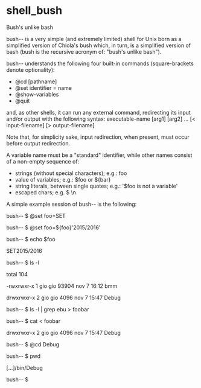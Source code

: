 # shell_bush
Bush's unlike bash

bush-- is a very simple (and extremely limited) shell for Unix born as
a simplified version of Chiola's bush which, in turn, is a simplified version of bash
(bush is the recursive acronym of: "bush's unlike bash").

bush-- understands the following four built-in commands (square-brackets denote
optionality):

- @cd [pathname]
- @set identifier = name
- @show-variables
- @quit

and, as other shells, it can run any external command, redirecting its input
and/or output with the following syntax:
executable-name [arg1] [arg2] ... [< input-filename] [> output-filename]

Note that, for simplicity sake, input redirection, when present, must occur
before output redirection.

A variable name must be a "standard" identifier, while other names consist
of a non-empty sequence of:
- strings (without special characters); e.g.: foo 
- value of variables; e.g.: $foo or ${bar}
- string literals, between single quotes; e.g.: '$foo is not a variable'
- escaped chars; e.g. \$ \n

A simple example session of bush-- is the following:

bush-- $ @set foo=SET

bush-- $ @set foo=${foo}'2015/2016'

bush-- $ echo $foo

SET2015/2016

bush-- $ ls -l 

total 104

-rwxrwxr-x 1 gio gio 93904 nov  7 16:12 bmm

drwxrwxr-x 2 gio gio  4096 nov  7 15:47 Debug

bush-- $ ls -l | grep ebu > foobar

bush-- $ cat < foobar

drwxrwxr-x 2 gio gio  4096 nov  7 15:47 Debug

bush-- $ @cd Debug

bush-- $ pwd

[...]/bin/Debug

bush-- $ 


